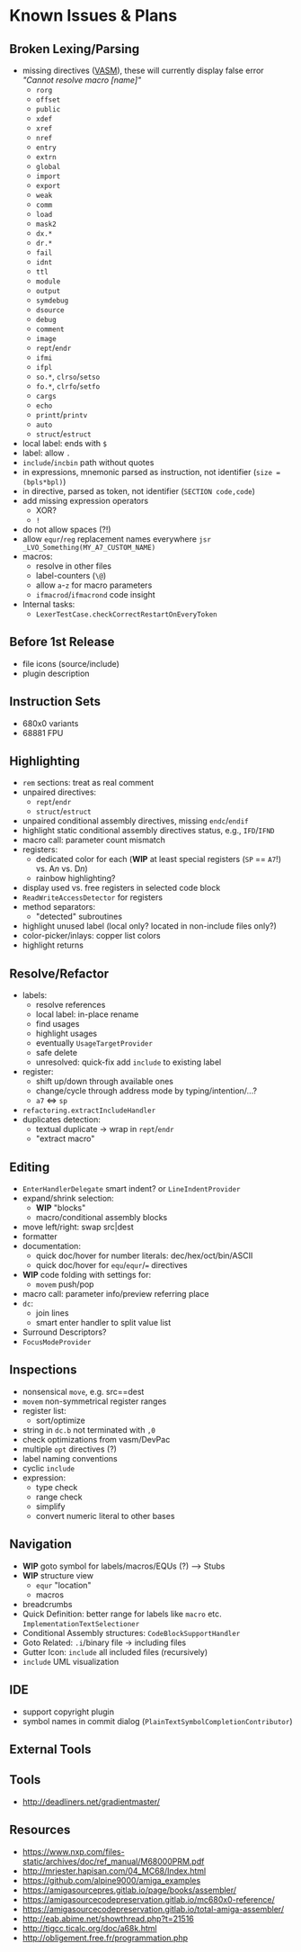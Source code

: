 # Known Issues & Plans

## Broken Lexing/Parsing

- missing directives ([VASM](http://sun.hasenbraten.de/vasm/release/vasm_4.html#Mot-Syntax-Module)), these will
  currently display false error _"Cannot resolve macro [name]"_
  - `rorg`
  - `offset`
  - `public`
  - `xdef`
  - `xref`
  - `nref`
  - `entry`
  - `extrn`
  - `global`
  - `import`
  - `export`
  - `weak`
  - `comm`
  - `load`
  - `mask2`
  - `dx.*`
  - `dr.*`
  - `fail`
  - `idnt`
  - `ttl`
  - `module`
  - `output`
  - `symdebug`
  - `dsource`
  - `debug`
  - `comment`
  - `image`
  - `rept`/`endr`
  - `ifmi`
  - `ifpl`
  - `so.*`, `clrso`/`setso`
  - `fo.*`, `clrfo`/`setfo`
  - `cargs`
  - `echo`
  - `printt`/`printv`
  - `auto`
  - `struct`/`estruct`
- local label: ends with `$`
- label: allow `.`
- `include`/`incbin` path without quotes
- in expressions, mnemonic parsed as instruction, not identifier (`size = (bpls*bpl)`)
- in directive, parsed as token, not identifier (`SECTION code,code`)
- add missing expression operators
  - XOR?
  - `!`
- do not allow spaces (?!)
- allow `equr`/`reg` replacement names everywhere `jsr _LVO_Something(MY_A7_CUSTOM_NAME)`
- macros:
  - resolve in other files
  - label-counters (`\@`)
  - allow `a`-`z` for macro parameters
  - `ifmacrod`/`ifmacrond` code insight
- Internal tasks:
  - `LexerTestCase.checkCorrectRestartOnEveryToken`

## Before 1st Release

- file icons (source/include)
- plugin description

## Instruction Sets

* 680x0 variants
* 68881 FPU

## Highlighting

- `rem` sections: treat as real comment
- unpaired directives:
  - `rept`/`endr`
  - `struct`/`estruct`
- unpaired conditional assembly directives, missing `endc`/`endif`
- highlight static conditional assembly directives status, e.g., `IFD`/`IFND`
- macro call: parameter count mismatch
- registers:
  - dedicated color for each (**WIP** at least special registers (`SP` == `A7`!) vs. A*n* vs. D*n*)
  - rainbow highlighting?
- display used vs. free registers in selected code block
- `ReadWriteAccessDetector` for registers
- method separators:
  - "detected" subroutines
- highlight unused label (local only? located in non-include files only?)
- color-picker/inlays: copper list colors
- highlight returns

## Resolve/Refactor

- labels:
  - resolve references
  - local label: in-place rename
  - find usages
  - highlight usages
  - eventually `UsageTargetProvider`
  - safe delete
  - unresolved: quick-fix add `include` to existing label
- register:
  - shift up/down through available ones
  - change/cycle through address mode by typing/intention/...?
  - `a7` <=> `sp`
- `refactoring.extractIncludeHandler`
- duplicates detection:
  - textual duplicate -> wrap in `rept`/`endr`
  - "extract macro"

## Editing

- `EnterHandlerDelegate` smart indent? or `LineIndentProvider`
- expand/shrink selection:
  - **WIP** "blocks"
  - macro/conditional assembly blocks
- move left/right: swap src|dest
- formatter
- documentation:
  - quick doc/hover for number literals: dec/hex/oct/bin/ASCII
  - quick doc/hover for `equ`/`equr`/`=` directives
- **WIP** code folding with settings for:
  - `movem` push/pop
- macro call: parameter info/preview referring place
- `dc`:
  - join lines
  - smart enter handler to split value list
- Surround Descriptors?
- `FocusModeProvider`

## Inspections

- nonsensical `move`, e.g. src==dest
- `movem` non-symmetrical register ranges
- register list:
  - sort/optimize
- string in `dc.b` not terminated with `,0`
- check optimizations from vasm/DevPac
- multiple `opt` directives (?)
- label naming conventions
- cyclic `include`
- expression:
  - type check
  - range check
  - simplify
  - convert numeric literal to other bases

## Navigation

- **WIP** goto symbol for labels/macros/EQUs (?) --> Stubs
- **WIP** structure view
  - `equr` "location"
  - macros
- breadcrumbs
- Quick Definition: better range for labels like `macro` etc. `ImplementationTextSelectioner`
- Conditional Assembly structures: `CodeBlockSupportHandler`
- Goto Related: `.i`/binary file -> including files
- Gutter Icon: `include` all included files (recursively)
- `include` UML visualization

## IDE

- support copyright plugin
- symbol names in commit dialog (`PlainTextSymbolCompletionContributor`)

## External Tools

## Tools

- http://deadliners.net/gradientmaster/

## Resources

- https://www.nxp.com/files-static/archives/doc/ref_manual/M68000PRM.pdf
- http://mrjester.hapisan.com/04_MC68/Index.html
- https://github.com/alpine9000/amiga_examples
- https://amigasourcepres.gitlab.io/page/books/assembler/
- https://amigasourcecodepreservation.gitlab.io/mc680x0-reference/
- https://amigasourcecodepreservation.gitlab.io/total-amiga-assembler/
- http://eab.abime.net/showthread.php?t=21516
- http://tigcc.ticalc.org/doc/a68k.html
- http://obligement.free.fr/programmation.php
